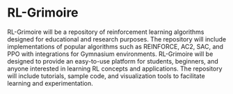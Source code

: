 # RL-Grimoire
RL-Grimoire will be a repository of reinforcement learning algorithms designed for educational and research purposes. The repository will include implementations of popular algorithms such as REINFORCE, AC2, SAC, and PPO with integrations for Gymnasium environments. RL-Grimoire will be designed to provide an easy-to-use platform for students, beginners, and anyone interested in learning RL concepts and applications. The repository will include tutorials, sample code, and visualization tools to facilitate learning and experimentation.